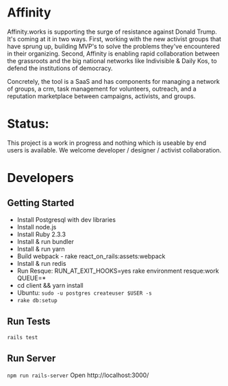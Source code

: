 # Affinity

Affinity.works is supporting the surge of resistance against Donald Trump. It's coming at it in two ways. First, working with the new activist groups that have sprung up, building MVP's to solve the problems they've encountered in their organizing. Second, Affinity is enabling rapid collaboration between the grassroots and the big national networks like Indivisible & Daily Kos, to defend the institutions of democracy.

Concretely, the tool is a SaaS and has components for managing a network of groups, a crm, task management for volunteers, outreach, and a reputation marketplace between campaigns, activists, and groups.

# Status:
This project is a work in progress and nothing which is useable by end users is available. We welcome developer / designer / activist collaboration.

# Developers

## Getting Started
* Install Postgresql with dev libraries
* Install node.js
* Install Ruby 2.3.3
* Install & run bundler
* Install & run yarn
* Build webpack -  rake react_on_rails:assets:webpack 
* Install & run redis
* Run Resque:  RUN_AT_EXIT_HOOKS=yes rake environment resque:work QUEUE=*
* cd client && yarn install
* Ubuntu: `sudo -u postgres createuser $USER -s`
* `rake db:setup`

## Run Tests
`rails test`

## Run Server
`npm run rails-server`
Open http://localhost:3000/
